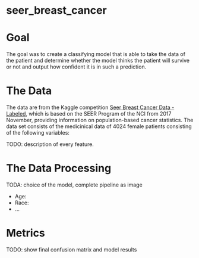 # seer_breast_cancer

# Goal
The goal was to create a classifying model that is able to take the data of the patient and determine whether the model thinks the patient will survive or not and output how confident it is in such a prediction.

# The Data
The data are from the Kaggle competition [Seer Breast Cancer Data - Labeled]([https://link-url-here.org](https://www.kaggle.com/datasets/reihanenamdari/breast-cancer)), which is based on the SEER Program of the NCI from 2017 November, providing information on population-based cancer statistics. The data set consists of the medicinical data of 4024 female patients consisting of the following variables:

TODO: description of every feature.

# The Data Processing
TODA: choice of the model, complete pipeline as image
* Age:
* Race:
* ...

# Metrics
TODO: show final confusion matrix and model results

